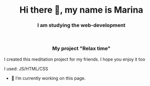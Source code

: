 <h1 align="center">Hi there 👋, my name is Marina </h1>
<h3 align="center">I am studying the web-development </h3>
</br>
<h3 align="center">My project "Relax time"</h3>
<p>I created this meditation project for my friends. I hope you enjoy it too </p>
<p>I used: JS/HTML/CSS </p>


- 🔭 I’m currently working on this page. 
